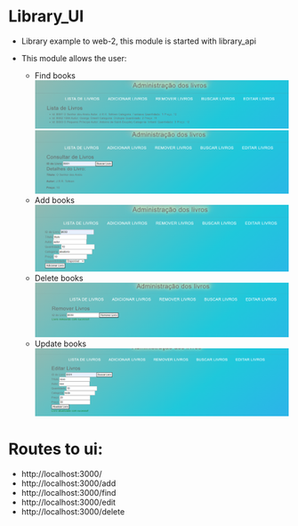 # Library_UI

* Library example to web-2, this module is started with library_api

* This module allows the user: 
    * Find books
![alt text](find.png)
![alt text](findId.png)
    * Add books
![alt text](add.png)
    * Delete books
![alt text](delete.png)
    * Update books
![alt text](update.png)

# Routes to ui:
* http://localhost:3000/
* http://localhost:3000/add
* http://localhost:3000/find
* http://localhost:3000/edit
* http://localhost:3000/delete

